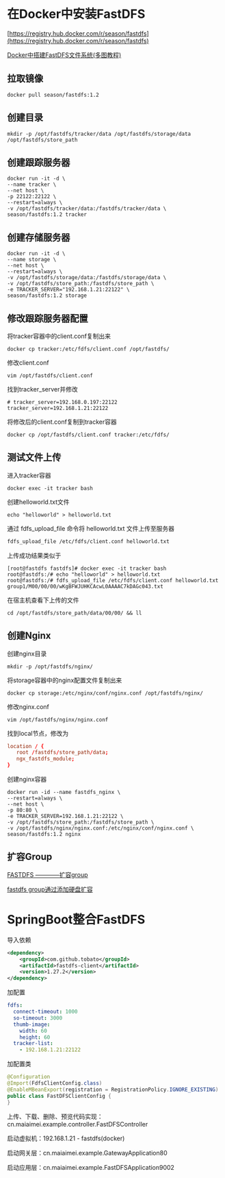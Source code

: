 # 在Docker中安装FastDFS

[https://registry.hub.docker.com/r/season/fastdfs](https://registry.hub.docker.com/r/season/fastdfs)

[Docker中搭建FastDFS文件系统(多图教程)](https://www.jb51.net/article/211928.htm)

## 拉取镜像

```shell
docker pull season/fastdfs:1.2
```

## 创建目录

```shell
mkdir -p /opt/fastdfs/tracker/data /opt/fastdfs/storage/data /opt/fastdfs/store_path
```

## 创建跟踪服务器

```shell
docker run -it -d \
--name tracker \
--net host \
-p 22122:22122 \
--restart=always \
-v /opt/fastdfs/tracker/data:/fastdfs/tracker/data \
season/fastdfs:1.2 tracker
```

## 创建存储服务器

```shell
docker run -it -d \
--name storage \
--net host \
--restart=always \
-v /opt/fastdfs/storage/data:/fastdfs/storage/data \
-v /opt/fastdfs/store_path:/fastdfs/store_path \
-e TRACKER_SERVER="192.168.1.21:22122" \
season/fastdfs:1.2 storage
```

## 修改跟踪服务器配置

将tracker容器中的client.conf复制出来

```shell
docker cp tracker:/etc/fdfs/client.conf /opt/fastdfs/
```

修改client.conf

```shell
vim /opt/fastdfs/client.conf
```

找到tracker_server并修改

```shell
# tracker_server=192.168.0.197:22122
tracker_server=192.168.1.21:22122
```

将修改后的client.conf复制到tracker容器

```shell
docker cp /opt/fastdfs/client.conf tracker:/etc/fdfs/
```

## 测试文件上传

进入tracker容器

```shell
docker exec -it tracker bash
```

创建helloworld.txt文件

```shell
echo "helloworld" > helloworld.txt
```

通过 fdfs_upload_file 命令将 helloworld.txt 文件上传至服务器

```sh
fdfs_upload_file /etc/fdfs/client.conf helloworld.txt
```

上传成功结果类似于

```shell
[root@fastdfs fastdfs]# docker exec -it tracker bash
root@fastdfs:/# echo "helloworld" > helloworld.txt
root@fastdfs:/# fdfs_upload_file /etc/fdfs/client.conf helloworld.txt
group1/M00/00/00/wKgBFWJUHKCAcwL0AAAAC7kDAGc043.txt
```

在宿主机查看下上传的文件

```shell
cd /opt/fastdfs/store_path/data/00/00/ && ll
```

## 创建Nginx

创建nginx目录

```shell
mkdir -p /opt/fastdfs/nginx/
```

将storage容器中的nginx配置文件复制出来

```shell
docker cp storage:/etc/nginx/conf/nginx.conf /opt/fastdfs/nginx/
```

修改nginx.conf

```shell
vim /opt/fastdfs/nginx/nginx.conf
```

找到local节点，修改为

```conf
location / {
   root /fastdfs/store_path/data;
   ngx_fastdfs_module;
}
```

创建nginx容器

```shell
docker run -id --name fastdfs_nginx \
--restart=always \
--net host \
-p 80:80 \
-e TRACKER_SERVER=192.168.1.21:22122 \
-v /opt/fastdfs/store_path:/fastdfs/store_path \
-v /opt/fastdfs/nginx/nginx.conf:/etc/nginx/conf/nginx.conf \
season/fastdfs:1.2 nginx
```

## 扩容Group

[FASTDFS ————扩容group](https://blog.csdn.net/yongyong169/article/details/85231862)

[fastdfs group通过添加硬盘扩容](https://www.cnblogs.com/dingxiaoyue/p/4926709.html)

# SpringBoot整合FastDFS

导入依赖

```xml
<dependency>
    <groupId>com.github.tobato</groupId>
    <artifactId>fastdfs-client</artifactId>
    <version>1.27.2</version>
</dependency>
```

加配置

```yaml
fdfs:
  connect-timeout: 1000
  so-timeout: 3000
  thumb-image:
    width: 60
    height: 60
  tracker-list:
    - 192.168.1.21:22122
```

加配置类

```java
@Configuration
@Import(FdfsClientConfig.class)
@EnableMBeanExport(registration = RegistrationPolicy.IGNORE_EXISTING)
public class FastDFSClientConfig {
}
```

上传、下载、删除、预览代码实现：cn.maiaimei.example.controller.FastDFSController

启动虚拟机：192.168.1.21 - fastdfs(docker)

启动网关层：cn.maiaimei.example.GatewayApplication80

启动应用层：cn.maiaimei.example.FastDFSApplication9002